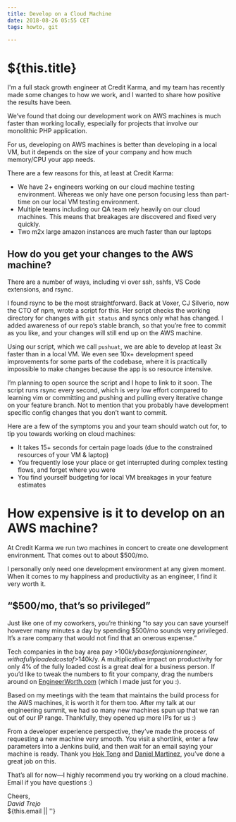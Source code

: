 ```yaml
---
title: Develop on a Cloud Machine
date: 2018-08-26 05:55 CET
tags: howto, git

---
```

# ${this.title}

I'm a full stack growth engineer at Credit Karma, and my team has recently made some changes to how we work, and I wanted to share how positive the results have been.

We’ve found that doing our development work on AWS machines is much faster than working locally, especially for projects that involve our monolithic PHP application.

For us, developing on AWS machines is better than developing in a local VM, but it depends on the size of your company and how much memory/CPU your app needs.

There are a few reasons for this, at least at Credit Karma:

- We have 2+ engineers working on our cloud machine testing environment. Whereas we only have one person focusing less than part-time on our local VM testing environment.
- Multiple teams including our QA team rely heavily on our cloud machines. This means that breakages are discovered and fixed very quickly.
- Two m2x large amazon instances are much faster than our laptops

## How do you get your changes to the AWS machine?

There are a number of ways, including vi over ssh, sshfs, VS Code extensions, and rsync.

I found rsync to be the most straightforward. Back at Voxer, CJ Silverio, now the CTO of npm, wrote a script for this. Her script checks the working directory for changes with `git status` and syncs only what has changed. I added awareness of our repo’s stable branch, so that you’re free to commit as you like, and your changes will still  end up on the AWS machine.

Using our script, which we call `pushuat`, we are able to develop at least 3x faster than in a local VM. We even see 10x+ development speed improvements for some parts of the codebase, where it is practically impossible to make changes because the app is so resource intensive.

I’m planning to open source the script and I hope to link to it soon. The script runs rsync every second, which is very low effort compared to learning vim or committing and pushing and pulling every iterative change on your feature branch. Not to mention that you probably have development specific config changes that you don’t want to commit.

Here are a few of the symptoms you and your team should watch out for, to tip you towards working on cloud machines:

- It takes 15+ seconds for certain page loads (due to the constrained resources of your VM & laptop)
- You frequently lose your place or get interrupted during complex testing flows, and forget where you were
- You find yourself budgeting for local VM breakages in your feature estimates

# How expensive is it to develop on an AWS machine?
At Credit Karma we run two machines in concert to create one development environment. That comes out to about $500/mo. 

I personally only need one development environment at any given moment. When it comes to my happiness and productivity as an engineer, I find it very worth it.

## “$500/mo, that’s so privileged”

Just like one of my coworkers, you’re thinking “to say you can save yourself however many minutes a day by spending $500/mo sounds very privileged. It’s a rare company that would not find that an onerous expense.”

Tech companies in the bay area pay >$100k/y base for a junior engineer, with a fully loaded cost of >$140k/y. A multiplicative impact on productivity for only 4% of the fully loaded cost is a great deal for a business person. If you’d like to tweak the numbers to fit your company, drag the numbers around on [EngineerWorth.com](https://engineerworth.com) (which I made just for you :).

Based on my meetings with the team that maintains the build process for the AWS machines, it is worth it for them too. After my talk at our engineering summit, we had so many new machines spun up that we ran out of our IP range. Thankfully, they opened up more IPs for us :)

From a developer experience perspective, they’ve made the process of requesting a new machine very smooth. You visit a shortlink, enter a few parameters into a Jenkins build, and then wait for an email saying your machine is ready. Thank you [Hok Tong](https://www.linkedin.com/in/hok-tong-99529314/) and [Daniel Martinez](https://www.linkedin.com/in/dmtzamerica/), you’ve done a great job on this.

That’s all for now—I highly recommend you try working on a cloud machine. Email if you have questions :)

Cheers,  
_David Trejo_  
${this.email || ''}
